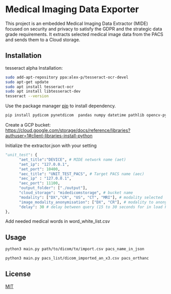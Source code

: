 # Medical Imaging Data Exporter

This project is an embedded Medical Imaging Data Extractor (MIDE) focused on security and privacy to satisfy the GDPR and the  strategic data grade requirements.
It extracts selected medical image data from the PACS and sends them to a Cloud storage.


## Installation



tesseract alpha Installation:
```bash
sudo add-apt-repository ppa:alex-p/tesseract-ocr-devel
sudo apt-get update
sudo apt install tesseract-ocr
sudo apt install libtesseract-dev
tesseract --version
```

Use the package manager [pip](https://pip.pypa.io/en/stable/) to install dependency.

```bash
pip install pydicom pynetdicom  pandas numpy datetime pathlib opencv-python 

```

Create a GCP bucket:
https://cloud.google.com/storage/docs/reference/libraries?authuser=1#client-libraries-install-python


Initialize the extractor.json with your setting
```python
"unit_test": {
      "aet_title":"DEVICE", # MIDE network name (aet)
      "aet_ip": "127.0.0.1",
      "aet_port": 10400,
      "aec_title": "UNIT_TEST_PACS", # Target PACS name (aec)
      "aec_ip" : "127.0.0.1",
      "aec_port": 11100,
      "output_folder": ["./output"],
      "cloud_storage": "midedicomstorage", # bucket name
      "modality": ["DX","CR", "US", "CT", "MRI"], # modality selected
      "image_modality_anonymisation": ["DX", "CR"], # modality to anonymize
      "delay": 30 # delay between query (15 to 30 seconds for in load PACS)
},
```

Add needed medical words in word_white_list.csv

## Usage

```bash
python3 main.py path/to/dicom/to/import.csv pacs_name_in_json

python3 main.py pacs_list/dicom_imported_an_x3.csv pacs_orthanc

```

## License
[MIT](https://choosealicense.com/licenses/mit/)
```

